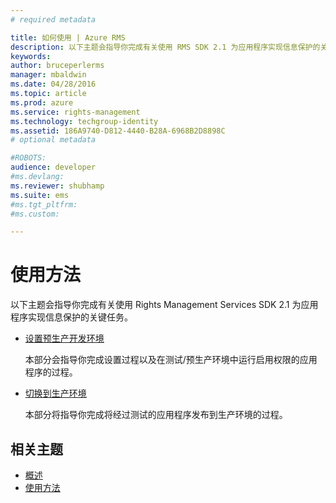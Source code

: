 ```yaml
---
# required metadata

title: 如何使用 | Azure RMS
description: 以下主题会指导你完成有关使用 RMS SDK 2.1 为应用程序实现信息保护的关键任务。
keywords:
author: bruceperlerms
manager: mbaldwin
ms.date: 04/28/2016
ms.topic: article
ms.prod: azure
ms.service: rights-management
ms.technology: techgroup-identity
ms.assetid: 186A9740-D812-4440-B28A-6968B2D8898C
# optional metadata

#ROBOTS:
audience: developer
#ms.devlang:
ms.reviewer: shubhamp
ms.suite: ems
#ms.tgt_pltfrm:
#ms.custom:

---
```


# 使用方法

以下主题会指导你完成有关使用 Rights Management Services SDK 2.1 为应用程序实现信息保护的关键任务。

- [设置预生产开发环境](how-to-set-up-the-pre-production-development-environment.md)

  本部分会指导你完成设置过程以及在测试/预生产环境中运行启用权限的应用程序的过程。</p></td>
- [切换到生产环境](switching-to-the-production-environment.md)

  本部分将指导你完成将经过测试的应用程序发布到生产环境的过程。
 

## 相关主题

* [概述](ad-rms-overview.md)
* [使用方法](how-to-use-msipc.md)
 

 


<!--HONumber=Apr16_HO4-->


